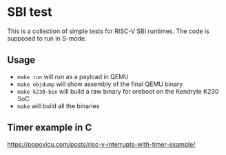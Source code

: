 # SBI test

This is a collection of simple tests for RISC-V SBI runtimes.
The code is supposed to run in S-mode.

## Usage

- `make run` will run as a payload in QEMU
- `make objdump` will show assembly of the final QEMU binary
- `make k230-bin` will build a raw binary for oreboot on the Kendryte K230 SoC
- `make` will build all the binaries

## Timer example in C

<https://popovicu.com/posts/risc-v-interrupts-with-timer-example/>
